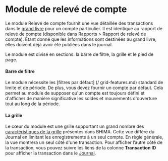 # Module de relevé de compte

Le module Relevé de compte fournit une vue détaillée des transactions dans le [grand livre](/general-ledger.md) pour un compte particulier. Il est identique au rapport de relevé de compte \(disponible dans Rapports &gt; Rapport de relevé de compte\). Étant donné que les informations sont destinées au grand livre, elles doivent déjà avoir été publiées dans le journal.

Le module est divisé en sections: la barre de filtre, la grille et le pied de page.

#### Barre de filtre

Le module nécessite les [filtres par défaut] (/ grid-features.md) standard de limite et de période. De plus, vous devez fournir un compte par défaut. Cela permet au module de supposer qu'un compte est toujours défini et d'afficher de manière significative les soldes et mouvements d'ouverture tout au long de la période.

#### La grille

Le cœur du module est une grille supportant un grand nombre des [caractéristiques de la grille](/grid-features.md) présentes dans BHIMA. Cette vue diffère du Journal en limitant les enregistrements à un seul compte. En règle générale, la vue montrera un seul côté d'une transaction. Pour afficher l’autre côté de la transaction, vous pouvez suivre les liens de la colonne **Transaction ID** pour afficher la transaction dans le [Journal](/journal-module.md).